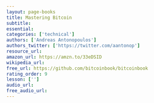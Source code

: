 ```yaml
---
layout: page-books
title: Mastering Bitcoin
subtitle: 
essential: 
categories: ['technical']
authors: ['Andreas Antonopoulos']
authors_twitter: ['https://twitter.com/aantonop']
resource_url: 
amazon_url: https://amzn.to/33eDSID
wikipedia_url: 
free_url: https://github.com/bitcoinbook/bitcoinbook
rating_order: 9
lesson: ['']
audio_url: 
free_audio_url: 
---
```

